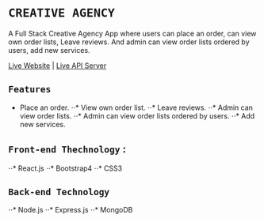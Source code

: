 # `CREATIVE AGENCY`

A Full Stack Creative Agency App where users can place an order, can view own order lists, Leave reviews. And admin can view order lists ordered by users, add new services. 

[Live Website](https://creative-agency-35c16.firebaseapp.com/) | [Live API Server](https://desolate-oasis-15440.herokuapp.com/)

## `Features`
* Place an order.
⋅⋅* View own order list.
⋅⋅* Leave reviews.
⋅⋅* Admin can view order lists.
⋅⋅* Admin can view order lists ordered by users.
⋅⋅* Add new services.

## `Front-end Thechnology` :
⋅⋅* React.js
⋅⋅* Bootstrap4
⋅⋅* CSS3

## `Back-end Technology`
⋅⋅* Node.js
⋅⋅* Express.js
⋅⋅* MongoDB

